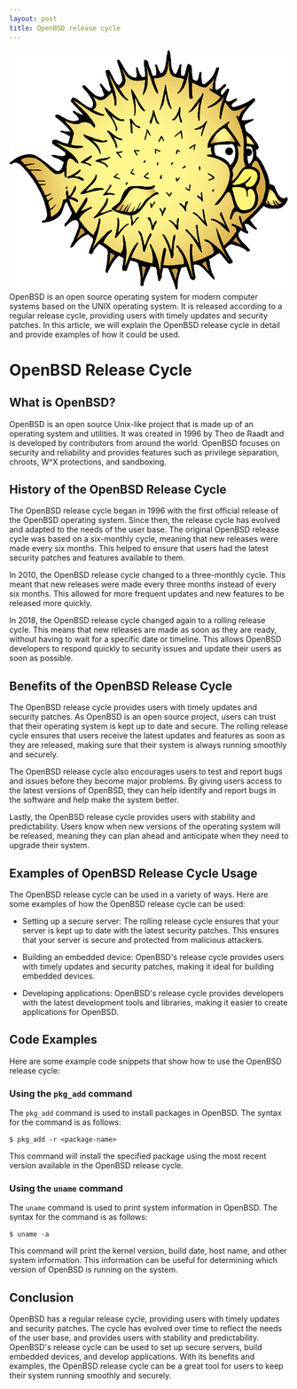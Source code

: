 ```yaml
---
layout: post
title: OpenBSD release cycle
---
```

<div class="row">
    <div class="col-sm-2">
        <img src="/images/openbsd-logo.png" alt="openbsd logo"/>
    </div>
    <div class="col-sm-10">
        OpenBSD is an open source operating system for modern computer systems based on the UNIX operating system. It is released according to a regular release cycle, providing users with timely updates and security patches. In this article, we will explain the OpenBSD release cycle in detail and provide examples of how it could be used.
    </div>
</div>

<meta property="og:title" content="OpenBSD Release Cycle" />
<meta property="og:description" content="OpenBSD is an open-source Unix-like operating system known for its emphasis on security and code correctness. This article discusses the OpenBSD release cycle, detailing its history, evolution, and the benefits it offers to users." />
<meta property="og:type" content="article" />
<meta property="og:url" content="https://blog.released.info/2022/11/01/OpenBSD-release-cycle.html" />
<meta property="og:image" content="https://blog.released.info/images/openbsd-logo.png" />
<meta property="article:author" content="Released.info Blog Team" />
<meta property="article:published_time" content="2022-11-01" />


# OpenBSD Release Cycle

## What is OpenBSD?

OpenBSD is an open source Unix-like project that is made up of an operating system and utilities. It was created in 1996
by Theo de Raadt and is developed by contributors from around the world. OpenBSD focuses on security and reliability and
provides features such as privilege separation, chroots, W^X protections, and sandboxing.

## History of the OpenBSD Release Cycle

The OpenBSD release cycle began in 1996 with the first official release of the OpenBSD operating system. Since then, the
release cycle has evolved and adapted to the needs of the user base. The original OpenBSD release cycle was based on a
six-monthly cycle, meaning that new releases were made every six months. This helped to ensure that users had the latest
security patches and features available to them.

In 2010, the OpenBSD release cycle changed to a three-monthly cycle. This meant that new releases were made every three
months instead of every six months. This allowed for more frequent updates and new features to be released more quickly.

In 2018, the OpenBSD release cycle changed again to a rolling release cycle. This means that new releases are made as
soon as they are ready, without having to wait for a specific date or timeline. This allows OpenBSD developers to
respond quickly to security issues and update their users as soon as possible.

## Benefits of the OpenBSD Release Cycle

The OpenBSD release cycle provides users with timely updates and security patches. As OpenBSD is an open source project,
users can trust that their operating system is kept up to date and secure. The rolling release cycle ensures that users
receive the latest updates and features as soon as they are released, making sure that their system is always running
smoothly and securely.

The OpenBSD release cycle also encourages users to test and report bugs and issues before they become major problems. By
giving users access to the latest versions of OpenBSD, they can help identify and report bugs in the software and help
make the system better.

Lastly, the OpenBSD release cycle provides users with stability and predictability. Users know when new versions of the
operating system will be released, meaning they can plan ahead and anticipate when they need to upgrade their system.

## Examples of OpenBSD Release Cycle Usage

The OpenBSD release cycle can be used in a variety of ways. Here are some examples of how the OpenBSD release cycle can
be used:

* Setting up a secure server: The rolling release cycle ensures that your server is kept up to date with the latest
  security patches. This ensures that your server is secure and protected from malicious attackers.

* Building an embedded device: OpenBSD's release cycle provides users with timely updates and security patches, making
  it ideal for building embedded devices.

* Developing applications: OpenBSD's release cycle provides developers with the latest development tools and libraries,
  making it easier to create applications for OpenBSD.

## Code Examples

Here are some example code snippets that show how to use the OpenBSD release cycle:

### Using the `pkg_add` command

The `pkg_add` command is used to install packages in OpenBSD. The syntax for the command is as follows:

```
$ pkg_add -r <package-name>
```

This command will install the specified package using the most recent version available in the OpenBSD release cycle.

### Using the `uname` command

The `uname` command is used to print system information in OpenBSD. The syntax for the command is as follows:

```
$ uname -a
```

This command will print the kernel version, build date, host name, and other system information. This information can be
useful for determining which version of OpenBSD is running on the system.

## Conclusion

OpenBSD has a regular release cycle, providing users with timely updates and security patches. The cycle has evolved
over time to reflect the needs of the user base, and provides users with stability and predictability. OpenBSD's release
cycle can be used to set up secure servers, build embedded devices, and develop applications. With its benefits and
examples, the OpenBSD release cycle can be a great tool for users to keep their system running smoothly and securely.

